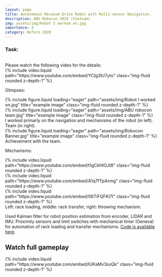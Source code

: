 ```yaml
---
layout: page
title: Autonomous Mecanum Drive Robot with Multi-sensor Navigation.
description: ABU Robocon 2018 (Vietnam)
img: assets/img/Robot I worked on.jpg
importance: 4
category: Before 2020
---
```


<h3>Task:</h3><br>
Please watch the following video for the details:
<div class="row mt-3">
    <div class="col-sm mt-3 mt-md-0">
        {% include video.liquid path="https://www.youtube.com/embed/YCIg3lU7yto" class="img-fluid rounded z-depth-1" %}
    </div>
</div>

Glimpses:

<div class="row">
    <div class="col-sm mt-3 mt-md-0">
        {% include figure.liquid loading="eager" path="assets/img/Robot I worked on.jpg" title="example image" class="img-fluid rounded z-depth-1" %}
    </div>
    <div class="col-sm mt-3 mt-md-0">
        {% include figure.liquid loading="eager" path="assets/img/ABU robocon team.jpg" title="example image" class="img-fluid rounded z-depth-1" %}
    </div>
</div>
<div class="caption">
    I worked primarly on the navigation and mechanisms of the robot (in left). Team (in right).
</div>
<div class="row">
    <div class="col-sm mt-3 mt-md-0">
        {% include figure.liquid loading="eager" path="assets/img/Robocon Banner.jpg" title="example image" class="img-fluid rounded z-depth-1" %}
    </div>
</div>
<div class="caption">
    Achievement with the team.
</div>


Mechanisms:

<div class="row justify-content-sm-center">
    <div class="col-sm-4 mt-3 mt-md-0">
        {% include video.liquid path="https://www.youtube.com/embed/t1gCkHlOJt8" class="img-fluid rounded z-depth-1" %}
    </div>
    <div class="col-sm-4 mt-3 mt-md-0">
        {% include video.liquid path="https://www.youtube.com/embed/A1q7fTp4xmg" class="img-fluid rounded z-depth-1" %}
    </div>
    <div class="col-sm-4 mt-3 mt-md-0">
        {% include video.liquid path="https://www.youtube.com/embed/06TiFQFKI7I" class="img-fluid rounded z-depth-1" %}
    </div>
</div>
<div class="caption">
    Left: rack loading, middle: rack transfer, right: throwing mechanism.
</div>

Used Kalman filter for robot position estimation from encoder, LIDAR and IMU. Proximity sensors and limit switches with mechanical timer (Geneva) for automation of rack loading and transfer mechanisms. [Code is available here](https://github.com/subashtimilsina/Decentrailized-robot-drive-automatic-mode).

<h2> Watch full gameplay </h2>
<div class="row justify-content-sm-center">
    <div class="col-sm-4 mt-3 mt-md-0">
        {% include video.liquid path="https://www.youtube.com/embed/lUKaMv3sxQk" class="img-fluid rounded z-depth-1" %}
    </div>
</div>